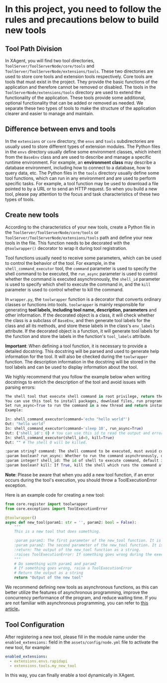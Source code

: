 # In this project, you need to follow the rules and precautions below to build new tools

## Tool Path Division

In XAgent, you will find two tool directories, `ToolServer/ToolServerNode/core/tools` and `ToolServer/ToolServerNode/extensions/tools`. These two directories are used to store core tools and extension tools respectively. Core tools are tools that must exist in the project. They provide the basic functions of the application and therefore cannot be removed or disabled. The tools in the `ToolServerNode/extensions/tools` directory are used to extend the functionality of the application. These tools provide some additional, optional functionality that can be added or removed as needed. We separate these two types of tools to make the structure of the application clearer and easier to manage and maintain.

## Difference between envs and tools

In the `extensions` or `core` directory, the `envs` and `tools` subdirectories are usually used to store different types of extension modules. The Python files in the `envs` directory usually define some environment classes, which inherit from the `BaseEnv` class and are used to describe and manage a specific runtime environment. For example, an **environment class** may describe a database environment, including how to connect to a database, how to query data, etc. The Python files in the `tools` directory usually define some tool functions, which can run in any environment and are used to perform specific tasks. For example, a tool function may be used to download a file pointed to by a URL or to send an HTTP request. So when you build a new tool, please pay attention to the focus and task characteristics of these two types of tools.

## Create new tools

According to the characteristics of your new tools, create a Python file in the `ToolServer/ToolServerNode/core/tools` or `ToolServer/ToolServerNode/extensions/tools` path and define your new tools in the file. This function needs to be decorated with the `@toolwrapper()` decorator to wrap it during tool registration.

Tool functions usually need to receive some parameters, which can be used to control the behavior of the tool. For example, in the `shell_command_executor` tool, the `command` parameter is used to specify the shell command to be executed, the `run_async` parameter is used to control whether the command is executed asynchronously, the `shell_id` parameter is used to specify which shell to execute the command in, and the `kill` parameter is used to control whether to kill the command.

In `wrapper.py`, the `toolwrapper` function is a decorator that converts ordinary classes or functions into tools. `toolwrapper` is mainly responsible for generating **tool labels, including tool name, description, parameters** and other information. If the decorated object is a class, it will check whether the class is a subclass of `BaseEnv`, and then generate tool labels for the class and all its methods, and store these labels in the class's `env_labels` attribute. If the decorated object is a function, it will generate tool labels for the function and store the labels in the function's `tool_labels` attribute.

**Important**: When defining a tool function, it is necessary to provide a detailed docstring. This docstring will be parsed and used to generate help information for the tool. It will also be checked during the `toolwrapper` function. The description information in the docstring will be stored in the tool labels and can be used to display information about the tool.

We highly recommend that you follow the example below when writing docstrings to enrich the description of the tool and avoid issues with parsing errors:
```python
The shell tool that execute shell command in root privilege, return the output and error. 
You can use this tool to install packages, download files, run programs, etc.
Set run_async=True to run the command in a new thread and return instantly if your command is time costly like install packages, host services. 
Example:

In: shell_command_executor(command='echo "hello world"')
Out: "hello world"
In: shell_command_executor(command='sleep 10', run_async=True)
Out: {'shell_id': 0} # You can use this id to read the output and error later.
In: shell_command_executor(shell_id=0, kill=True)
Out: "" # The shell 0 will be killed.

:param string? command: The shell command to be executed, must avoid command requiring additional user input. Default is empty string.
:param boolean? run_async: Whether to run the command asynchronously, default is False. If True, call this tool again with shell_id to get the final output and error. 
:param integer? shell_id: The id of shell to execute command, default is None, which means running in a new shell. Change this to execute command in the same shell.
:param boolean? kill: If True, kill the shell which runs the command after execution. Default is False. Don't use any other kill command!
```

**Note**: Please be aware that when you add a new tool function, if an error occurs during the tool's execution, you should throw a ToolExecutionError exception.

Here is an example code for creating a new tool:
```python
from core.register import toolwrapper
from core.exceptions import ToolExecutionError

@toolwrapper()
async def new_tool(param1: str = '', param2: bool = False):
    """
    This is a new tool that does something.

    :param param1: The first parameter of the new_tool function. It is a string.
    :param param2: The second parameter of the new_tool function. It is a boolean.
    :return: The output of the new_tool function as a string.
    :raises ToolExecutionError: If something goes wrong during the execution of the new_tool function.
    """
    # Do something with param1 and param2
    # If something goes wrong, raise a ToolExecutionError
    # Return the output as a string
    return "Output of the new tool"
```

We recommend defining new tools as asynchronous functions, as this can better utilize the features of asynchronous programming, improve the concurrency performance of the program, and reduce waiting time.
If you are not familiar with asynchronous programming, you can refer to [this article](https://realpython.com/async-io-python/)。

## Tool Configuration

After registering a new tool, please fill in the module name under the `enabled_extensions:` field in the `assets/config/node.yml` file to activate the new tool, for example:
```yaml
enabled_extensions:
  - extensions.envs.rapidapi
  - extensions.tools.my_new_tool
```
In this way, you can finally enable a tool dynamically in XAgent.